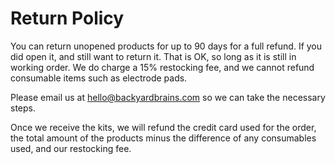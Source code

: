 # Return Policy #

You can return unopened products for up to 90 days for a full refund. If you did open it, and still want to return it. That is OK, so long as it is still in working order. We do charge a 15% restocking fee, and we cannot refund consumable items such as electrode pads.

 

Please email us at hello@backyardbrains.com so we can take the necessary steps. 


Once we receive the kits, we will refund the credit card used for the order, the total amount of the products minus the difference of any consumables used, and our restocking fee.